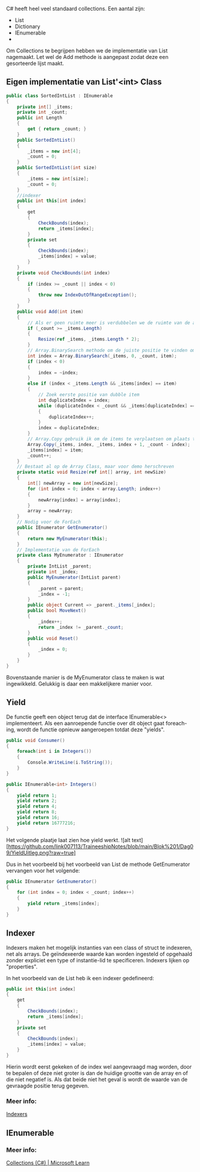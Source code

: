 C# heeft heel veel standaard collections.
Een aantal zijn:
- List
- Dictionary
- IEnumerable
- 


Om Collections te begrijpen hebben we de implementatie van List nagemaakt.
Let wel de Add methode is aangepast zodat deze een gesorteerde lijst maakt.

## Eigen implementatie van List'\<int\> Class

```c#
public class SortedIntList : IEnumerable
{
    private int[] _items;
    private int _count;
    public int Length
    {
        get { return _count; }
    }
    public SortedIntList()
    {
        _items = new int[4];
        _count = 0;
    }
    public SortedIntList(int size)
    {
        _items = new int[size];
        _count = 0;
    }
    //indexer
    public int this[int index]
    {
        get
        {
            CheckBounds(index);
            return _items[index];
        }
        private set
        {
            CheckBounds(index);
            _items[index] = value;
        }
    }
    private void CheckBounds(int index)
    {
        if (index >= _count || index < 0)
        {
            throw new IndexOutOfRangeException();
        }
    }
    public void Add(int item)
    {
        // Als er geen ruimte meer is verdubbelen we de ruimte van de array
        if (_count >= _items.Length)
        {
            Resize(ref _items, _items.Length * 2);
        }
        // Array.BinarySearch methode om de juiste positie te vinden om het nieuwe item in de array in te voegen.
        int index = Array.BinarySearch(_items, 0, _count, item);
        if (index < 0)
        {
            index = ~index;
        }
        else if (index < _items.Length && _items[index] == item)
        {
            // Zoek eerste positie van dubble item
            int duplicateIndex = index;
            while (duplicateIndex < _count && _items[duplicateIndex] == item)
            {
                duplicateIndex++;
            }
            index = duplicateIndex;
        }
        // Array.Copy gebruik ik om de items te verplaatsen om plaats te maken voor het nieuwe item
        Array.Copy(_items, index, _items, index + 1, _count - index);
        _items[index] = item;
        _count++;
    }
    // Bestaat al op de Array Class, maar voor demo herschreven
    private static void Resize(ref int[] array, int newSize)
    {
        int[] newArray = new int[newSize];
        for (int index = 0; index < array.Length; index++)
        {
            newArray[index] = array[index];
        }
        array = newArray;
    }
    // Nodig voor de ForEach
    public IEnumerator GetEnumerator()
    {
        return new MyEnumerator(this);
    }
    // Implementatie van de ForEach
    private class MyEnumerator : IEnumerator
    {
        private IntList _parent;
        private int _index;
        public MyEnumerator(IntList parent)
        {
            _parent = parent;
            _index = -1;
        }
        public object Current => _parent._items[_index];
        public bool MoveNext()
        {
            _index++;
            return _index != _parent._count;
        }
        public void Reset()
        {
            _index = 0;
        }
    }
}
```
Bovenstaande manier is de MyEnumerator class te maken is wat ingewikkeld. Gelukkig is daar een makkelijkere manier voor.


## Yield

De functie geeft een object terug dat de interface IEnumerable<> implementeert. Als een aanroepende functie over dit object gaat foreach-ing, wordt de functie opnieuw aangeroepen totdat deze "yields".
```c#
public void Consumer()
{
    foreach(int i in Integers())
    {
        Console.WriteLine(i.ToString());
    }
}

public IEnumerable<int> Integers()
{
    yield return 1;
    yield return 2;
    yield return 4;
    yield return 8;
    yield return 16;
    yield return 16777216;
}
```

Het volgende plaatje laat zien hoe yield werkt.
![alt text][https://github.com/link007113/TraineeshipNotes/blob/main/Blok%201/Dag09/YieldUitleg.png?raw=true]

Dus in het voorbeeld bij het voorbeeld van List de methode GetEnumerator vervangen voor het volgende:

```c#
public IEnumerator GetEnumerator()
{
    for (int index = 0; index < _count; index++)
    {
        yield return _items[index];
    }
}
```
## Indexer

Indexers maken het mogelijk instanties van een class of struct te indexeren, net als arrays. De geïndexeerde waarde kan worden ingesteld of opgehaald zonder expliciet een type of instantie-lid te specificeren. Indexers lijken op "properties".

In het voorbeeld van de List heb ik een indexer gedefineerd:
```c#
public int this[int index]
{
    get
    {
        CheckBounds(index);
        return _items[index];
    }
    private set
    {
        CheckBounds(index);
        _items[index] = value;
    }
}
```
Hierin wordt eerst gekeken of de index wel aangevraagd mag worden, door te bepalen of deze niet groter is dan de huidige grootte van de array en of die niet negatief is. Als dat beide niet het geval is wordt de waarde van de gevraagde positie terug gegeven. 

### Meer info:
[Indexers](https://learn.microsoft.com/en-us/dotnet/csharp/programming-guide/indexers/)


## IEnumerable


### Meer info:
[Collections (C#) | Microsoft Learn](https://learn.microsoft.com/en-us/dotnet/csharp/programming-guide/concepts/collections)

